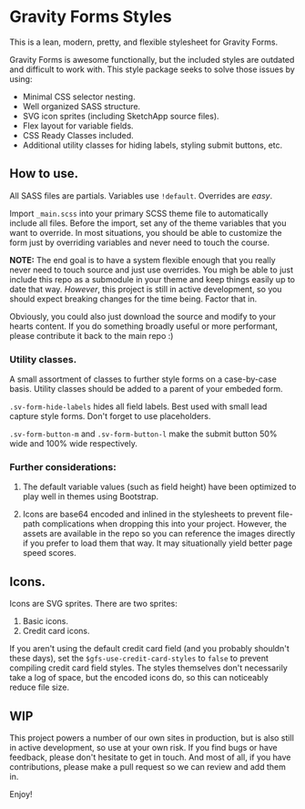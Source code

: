 # Gravity Forms Styles

This is a lean, modern, pretty, and flexible stylesheet for Gravity Forms.

Gravity Forms is awesome functionally, but the included styles are outdated and difficult to work with. This style package seeks to solve those issues by using:

- Minimal CSS selector nesting.
- Well organized SASS structure.
- SVG icon sprites (including SketchApp source files).
- Flex layout for variable fields.
- CSS Ready Classes included.
- Additional utility classes for hiding labels, styling submit buttons, etc.

## How to use.

All SASS files are partials. Variables use `!default`. Overrides are _easy_.

Import `_main.scss` into your primary SCSS theme file to automatically include all files. Before the import, set any of the theme variables that you want to override. In most situations, you should be able to customize the form just by overriding variables and never need to touch the course.

**NOTE:** The end goal is to have a system flexible enough that you really never need to touch source and just use overrides. You migh be able to just include this repo as a submodule in your theme and keep things easily up to date that way. _However_, this project is still in active development, so you should expect breaking changes for the time being. Factor that in.

Obviously, you could also just download the source and modify to your hearts content. If you do something broadly useful or more performant, please contribute it back to the main repo :)

### Utility classes.

A small assortment of classes to further style forms on a case-by-case basis. Utility classes should be added to a parent of your embeded form.

`.sv-form-hide-labels` hides all field labels. Best used with small lead capture style forms. Don't forget to use placeholders.

`.sv-form-button-m` and `.sv-form-button-l` make the submit button 50% wide and 100% wide respectively.

### Further considerations:

1. The default variable values (such as field height) have been optimized to play well in themes using Bootstrap.

2. Icons are base64 encoded and inlined in the stylesheets to prevent file-path complications when dropping this into your project. However, the assets are available in the repo so you can reference the images directly if you prefer to load them that way. It may situationally yield better page speed scores.

## Icons.

Icons are SVG sprites. There are two sprites:

1. Basic icons.
2. Credit card icons.

If you aren't using the default credit card field (and you probably shouldn't these days), set the `$gfs-use-credit-card-styles` to `false` to prevent compiling credit card field styles. The styles themselves don't necessarily take a log of space, but the encoded icons do, so this can noticeably reduce file size.

## WIP

This project powers a number of our own sites in production, but is also still in active development, so use at your own risk. If you find bugs or have feedback, please don't hesitate to get in touch. And most of all, if you have contributions, please make a pull request so we can review and add them in.

Enjoy!